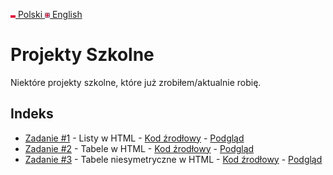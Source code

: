 <a href="https://jmalawka.github.io/school/README_PL"><img src="https://raw.githubusercontent.com/lipis/flag-icons/main/flags/1x1/pl.svg" width="8" height="8"> Polski </a>
<a href="https://jmalawka.github.io/school/"><img src="https://raw.githubusercontent.com/lipis/flag-icons/main/flags/1x1/gb.svg" width="8" height="8"> English </a>

# Projekty Szkolne
Niektóre projekty szkolne, które już zrobiłem/aktualnie robię.

## Indeks
- [Zadanie #1](https://raw.githubusercontent.com/jmalawka/school/main/tasks/html/lists/task.png) - Listy w HTML - [Kod źrodłowy](https://github.com/jmalawka/school/blob/main/tasks/html/lists/index.html) - [Podgląd](https://jmalawka.github.io/school/preview?task=lists)
- [Zadanie #2](https://raw.githubusercontent.com/jmalawka/school/main/tasks/html/tables/task.pdf) - Tabele w HTML - [Kod źrodłowy](https://github.com/jmalawka/school/blob/main/tasks/html/tables/index.html) - [Podgląd](https://jmalawka.github.io/school/preview?task=tables)
- [Zadanie #3](https://raw.githubusercontent.com/jmalawka/school/main/tasks/html/unsymetrical-tables/task.pdf) - Tabele niesymetryczne w HTML - [Kod źrodłowy](https://github.com/jmalawka/school/blob/main/tasks/html/unsymetrical-tables/index.html) - [Podgląd](https://jmalawka.github.io/school/preview?task=tables)
